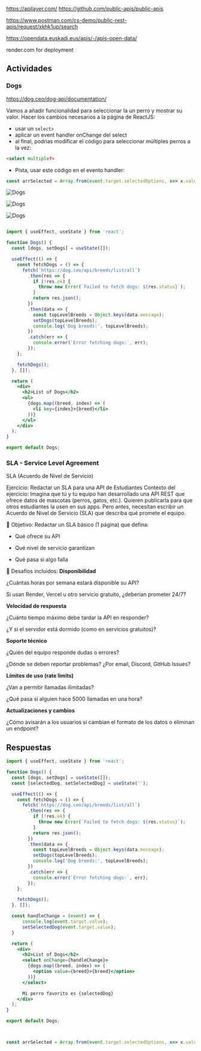 https://apilayer.com/
https://github.com/public-apis/public-apis

https://www.postman.com/cs-demo/public-rest-apis/request/xkhk1up/search


https://opendata.euskadi.eus/apis/-/apis-open-data/

render.com for deployment


## Actividades
### Dogs
https://dog.ceo/dog-api/documentation/

Vamos a añadir funcionalidad para seleccionar la un perro y mostrar su valor. Hacer los cambios necesarios a la página de ReactJS:
- usar un `select>`
- aplicar un event handler onChange del select
- al final, podrias modificar el código para seleccionar múltiples perros a la vez:

```html
<select multiple?>
```

- Pista, usar este código en el evento handler:

```js
const arrSelected = Array.from(event.target.selectedOptions, x=> x.value);
```


![Dogs](../../x-assets/UF1846/dogs1.png)

![Dogs](../../x-assets/UF1846/dogs2.png)

![Dogs](../../x-assets/UF1846/dogs3.png)

```jsx

import { useEffect, useState } from 'react';

function Dogs() {
  const [dogs, setDogs] = useState([]);

  useEffect(() => {
    const fetchDogs = () => {
      fetch(`https://dog.ceo/api/breeds/list/all`)
        .then(res => {
          if (!res.ok) {
            throw new Error(`Failed to fetch dogs: ${res.status}`);
          }
          return res.json();
        })
        .then(data => {
          const topLevelBreeds = Object.keys(data.message);
          setDogs(topLevelBreeds);
          console.log('Dog breeds:', topLevelBreeds);
        })
        .catch(err => {
          console.error(`Error fetching dogs:`, err);
        });
    };

    fetchDogs();
  }, []);

  return (
    <div>
      <h2>List of Dogs</h2>
      <ul>
        {dogs.map((breed, index) => (
          <li key={index}>{breed}</li>
        ))}
      </ul>
    </div>
  );
}

export default Dogs;
```

### SLA - Service Level Agreement
SLA (Acuerdo de Nivel de Servicio)

Ejercicio: Redactar un SLA para una API de Estudiantes
Contexto del ejercicio:
Imagina que tú y tu equipo han desarrollado una API REST que ofrece datos de mascotas (perros, gatos, etc.). Quieren publicarla para que otros estudiantes la usen en sus apps. Pero antes, necesitan escribir un Acuerdo de Nivel de Servicio (SLA) que describa qué promete el equipo.

🎯 Objetivo:
Redactar un SLA básico (1 página) que defina:

- Qué ofrece su API

- Qué nivel de servicio garantizan

- Qué pasa si algo falla

🧩 Desafíos incluidos:
**Disponibilidad**

¿Cuántas horas por semana estará disponible su API?

Si usan Render, Vercel u otro servicio gratuito, ¿deberían prometer 24/7?

**Velocidad de respuesta**

¿Cuánto tiempo máximo debe tardar la API en responder?

¿Y si el servidor está dormido (como en servicios gratuitos)?

**Soporte técnico**

¿Quién del equipo responde dudas o errores?

¿Dónde se deben reportar problemas? ¿Por email, Discord, GitHub Issues?

**Límites de uso (rate limits)**

¿Van a permitir llamadas ilimitadas?

¿Qué pasa si alguien hace 5000 llamadas en una hora?

**Actualizaciones y cambios**

¿Cómo avisarán a los usuarios si cambian el formato de los datos o eliminan un endpoint?


## Respuestas
```jsx
import { useEffect, useState } from 'react';

function Dogs() {
  const [dogs, setDogs] = useState([]);
  const [selectedDog, setSelectedDog] = useState('');

  useEffect(() => {
    const fetchDogs = () => {
      fetch(`https://dog.ceo/api/breeds/list/all`)
        .then(res => {
          if (!res.ok) {
            throw new Error(`Failed to fetch dogs: ${res.status}`);
          }
          return res.json();
        })
        .then(data => {
          const topLevelBreeds = Object.keys(data.message);
          setDogs(topLevelBreeds);
          console.log('Dog breeds:', topLevelBreeds);
        })
        .catch(err => {
          console.error(`Error fetching dogs:`, err);
        });
    };

    fetchDogs();
  }, []);

  const handleChange = (event) => {
      console.log(event.target.value);
      setSelectedDog(event.target.value);
  }

  return (
    <div>
      <h2>List of Dogs</h2>
      <select onChange={handleChange}>
        {dogs.map((breed, index) => (
          <option value={breed}>{breed}</option>
        ))}
      </select>

      Mi perro favorito es {selectedDog}
    </div>
  );
}

export default Dogs;



const arrSelected = Array.from(event.target.selectedOptions, x=> x.value);
```
